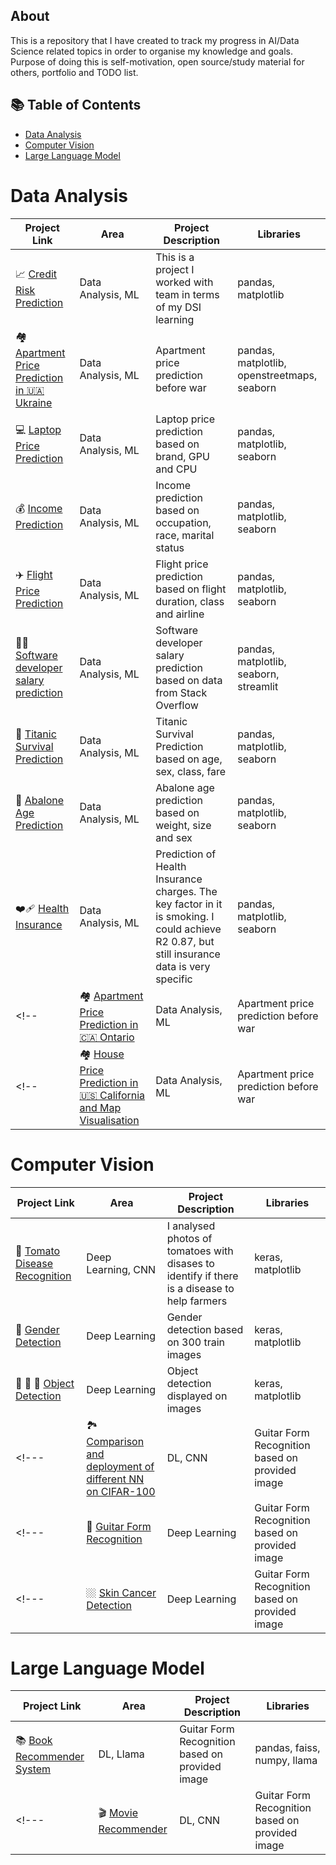 ## About

This is a repository that I have created to track my progress in AI/Data Science related topics in order to organise my knowledge and goals. Purpose of doing this is self-motivation, open source/study material for others, portfolio and TODO list.

## 📚 Table of Contents
<!--- [Data Engineering](#data-engineering)-->
- [Data Analysis](#data-aanlysis)
- [Computer Vision](#computer-vision)
- [Large Language Model](#llm)
<!--- [SQL](#sql)-->

# Data Analysis

| Project Link | Area | Project Description | Libraries |    
|---|---|---|---|
| 📈 [Credit Risk Prediction](https://github.com/alex-yatseyko/team_project/blob/main/README.md) | Data Analysis, ML | This is a project I worked with team in terms of my DSI learning  | pandas, matplotlib | 
| 🏘️ [Apartment Price Prediction in 🇺🇦 Ukraine](https://github.com/alex-yatseyko/ukraine_house_prices/blob/main/README.md) | Data Analysis, ML | Apartment price prediction before war | pandas, matplotlib, openstreetmaps, seaborn |
| 💻 [Laptop Price Prediction](https://github.com/alex-yatseyko/portfolio/blob/main/projects/Laptop%20Price%20Prediction/README.md) | Data Analysis, ML | Laptop price prediction based on brand, GPU and CPU | pandas, matplotlib, seaborn |
| 💰 [Income Prediction](https://github.com/alex-yatseyko/portfolio/blob/main/projects/Income%20Prediction/README.md) | Data Analysis, ML | Income prediction based on occupation, race, marital status | pandas, matplotlib, seaborn |
| ✈️ [Flight Price Prediction](https://github.com/alex-yatseyko/portfolio/blob/main/projects/Flight_price_prediction/README.md) | Data Analysis, ML | Flight price prediction based on flight duration, class and airline | pandas, matplotlib, seaborn |
| 👨‍💻 [Software developer salary prediction](https://github.com/alex-yatseyko/portfolio/blob/main/projects/Software_developer_salary_prediction/README.md) | Data Analysis, ML | Software developer salary prediction based on data from Stack Overflow | pandas, matplotlib, seaborn, streamlit |
| 🚢 [Titanic Survival Prediction](https://github.com/alex-yatseyko/portfolio/blob/main/projects/Titanic_Survival_Prediction/README.md) | Data Analysis, ML | Titanic Survival Prediction based on age, sex, class, fare | pandas, matplotlib, seaborn |
| 🦪 [Abalone Age Prediction](https://github.com/alex-yatseyko/portfolio/blob/main/projects/Abalone_age_prediction/README.md) | Data Analysis, ML | Abalone age prediction based on weight, size and sex | pandas, matplotlib, seaborn |
| ❤️‍🩹 [Health Insurance](https://github.com/alex-yatseyko/portfolio/blob/main/projects/Health_Insurance/README.md) | Data Analysis, ML | Prediction of Health Insurance charges. The key factor in it is smoking. I could achieve R2 0.87, but still insurance data is very specific | pandas, matplotlib, seaborn |
<!--| 🏘️ [Apartment Price Prediction in 🇨🇦 Ontario](https://github.com/alex-yatseyko/ukraine_house_prices/blob/main/README.md) | Data Analysis, ML | Apartment price prediction before war | pandas, matplotlib, openstreetmaps, seaborn |-->
<!--| 🏘️ [House Price Prediction in 🇺🇸 California and Map Visualisation](https://github.com/alex-yatseyko/ukraine_house_prices/blob/main/projects/Flight_price_prediction/README.md) | Data Analysis, ML | Apartment price prediction before war | pandas, matplotlib, openstreetmaps, seaborn |-->


# Computer Vision

| Project Link | Area | Project Description | Libraries |    
|---|---|---|---| 
| 🍅 [Tomato Disease Recognition](https://github.com/alex-yatseyko/tomato_disease/blob/main/README.md) | Deep Learning, CNN | I analysed photos of tomatoes with disases to identify if there is a disease to help farmers | keras, matplotlib |  
| 🚻 [Gender Detection](https://github.com/alex-yatseyko/portfolio/blob/main/projects/Gender_detection/blob/main/README.md) | Deep Learning | Gender detection based on 300 train images | keras, matplotlib |
| 🥎 🎂 🎸 [Object Detection](https://github.com/alex-yatseyko/portfolio/blob/main/projects/Object_detection/blob/main/README.md) | Deep Learning | Object detection displayed on images | keras, matplotlib |
<!---| 🏞️ [Comparison and deployment of different NN on CIFAR-100](https://github.com/alex-yatseyko/guitar_form_recognition/blob/main/README.md) | DL, CNN | Guitar Form Recognition based on provided image | pandas, matplotlib, openstreetmaps, seaborn | -->
<!---| 🎸 [Guitar Form Recognition](https://github.com/alex-yatseyko/guitar_form_recognition/blob/main/README.md) | Deep Learning | Guitar Form Recognition based on provided image | pandas, matplotlib, openstreetmaps, seaborn | -->
<!---| 🏼 [Skin Cancer Detection](https://github.com/alex-yatseyko/guitar_form_recognition/blob/main/README.md) | Deep Learning | Guitar Form Recognition based on provided image | pandas, matplotlib, openstreetmaps, seaborn | -->


# Large Language Model
| Project Link | Area | Project Description | Libraries |    
|---|---|---|---| 
| 📚 [Book Recommender System](https://github.com/alex-yatseyko/portfolio/blob/main/projects/Book_recommender_system/blob/main/README.md) | DL, Llama | Guitar Form Recognition based on provided image | pandas, faiss, numpy, llama |
<!---| 🎬 [Movie Recommender](https://github.com/alex-yatseyko/guitar_form_recognition/blob/main/README.md) | DL, CNN | Guitar Form Recognition based on provided image | pandas, matplotlib, openstreetmaps, seaborn | -->



<!--- SQL -->
<!--- DB from sells and analysis of it with tasks provided in as -->



<!--- Excel -->


<!--Web App-->